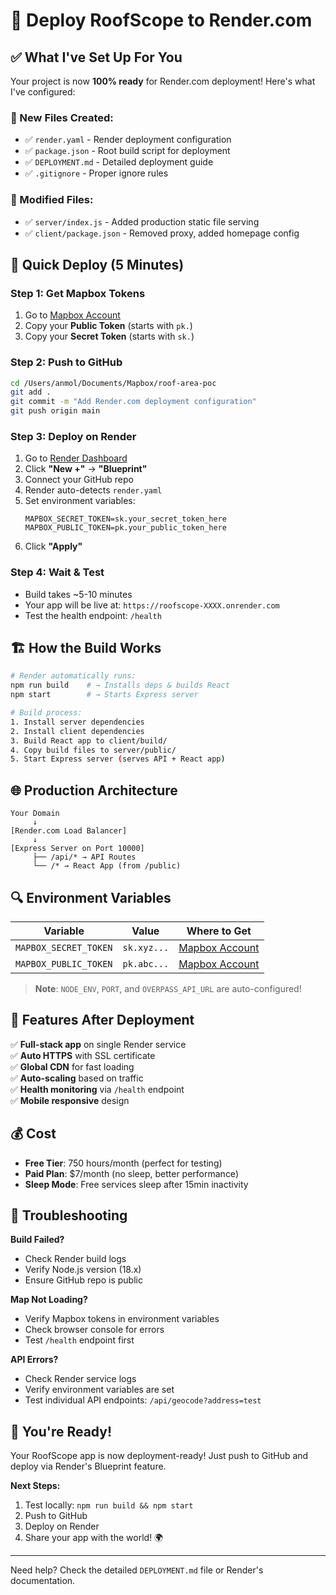 # 🚀 Deploy RoofScope to Render.com

## ✅ What I've Set Up For You

Your project is now **100% ready** for Render.com deployment! Here's what I've configured:

### 📁 New Files Created:
- ✅ `render.yaml` - Render deployment configuration
- ✅ `package.json` - Root build script for deployment  
- ✅ `DEPLOYMENT.md` - Detailed deployment guide
- ✅ `.gitignore` - Proper ignore rules

### 🔧 Modified Files:
- ✅ `server/index.js` - Added production static file serving
- ✅ `client/package.json` - Removed proxy, added homepage config

## 🎯 Quick Deploy (5 Minutes)

### Step 1: Get Mapbox Tokens
1. Go to [Mapbox Account](https://account.mapbox.com/access-tokens/)
2. Copy your **Public Token** (starts with `pk.`)
3. Copy your **Secret Token** (starts with `sk.`)

### Step 2: Push to GitHub
```bash
cd /Users/anmol/Documents/Mapbox/roof-area-poc
git add .
git commit -m "Add Render.com deployment configuration"
git push origin main
```

### Step 3: Deploy on Render
1. Go to [Render Dashboard](https://dashboard.render.com/)
2. Click **"New +"** → **"Blueprint"**
3. Connect your GitHub repo
4. Render auto-detects `render.yaml`
5. Set environment variables:
   ```
   MAPBOX_SECRET_TOKEN=sk.your_secret_token_here
   MAPBOX_PUBLIC_TOKEN=pk.your_public_token_here
   ```
6. Click **"Apply"**

### Step 4: Wait & Test
- Build takes ~5-10 minutes
- Your app will be live at: `https://roofscope-XXXX.onrender.com`
- Test the health endpoint: `/health`

## 🏗️ How the Build Works

```bash
# Render automatically runs:
npm run build    # → Installs deps & builds React
npm start        # → Starts Express server

# Build process:
1. Install server dependencies
2. Install client dependencies  
3. Build React app to client/build/
4. Copy build files to server/public/
5. Start Express server (serves API + React app)
```

## 🌐 Production Architecture

```
Your Domain
     ↓
[Render.com Load Balancer]
     ↓
[Express Server on Port 10000]
     ├── /api/* → API Routes
     └── /* → React App (from /public)
```

## 🔍 Environment Variables

| Variable | Value | Where to Get |
|----------|--------|--------------|
| `MAPBOX_SECRET_TOKEN` | `sk.xyz...` | [Mapbox Account](https://account.mapbox.com/access-tokens/) |
| `MAPBOX_PUBLIC_TOKEN` | `pk.abc...` | [Mapbox Account](https://account.mapbox.com/access-tokens/) |

> **Note**: `NODE_ENV`, `PORT`, and `OVERPASS_API_URL` are auto-configured!

## 📱 Features After Deployment

✅ **Full-stack app** on single Render service  
✅ **Auto HTTPS** with SSL certificate  
✅ **Global CDN** for fast loading  
✅ **Auto-scaling** based on traffic  
✅ **Health monitoring** via `/health` endpoint  
✅ **Mobile responsive** design  

## 💰 Cost

- **Free Tier**: 750 hours/month (perfect for testing)
- **Paid Plan**: $7/month (no sleep, better performance)
- **Sleep Mode**: Free services sleep after 15min inactivity

## 🐛 Troubleshooting

**Build Failed?**
- Check Render build logs
- Verify Node.js version (18.x)
- Ensure GitHub repo is public

**Map Not Loading?**
- Verify Mapbox tokens in environment variables
- Check browser console for errors
- Test `/health` endpoint first

**API Errors?**
- Check Render service logs
- Verify environment variables are set
- Test individual API endpoints: `/api/geocode?address=test`

## 🎉 You're Ready!

Your RoofScope app is now deployment-ready! Just push to GitHub and deploy via Render's Blueprint feature.

**Next Steps:**
1. Test locally: `npm run build && npm start`
2. Push to GitHub
3. Deploy on Render
4. Share your app with the world! 🌍

---

Need help? Check the detailed `DEPLOYMENT.md` file or Render's documentation.
